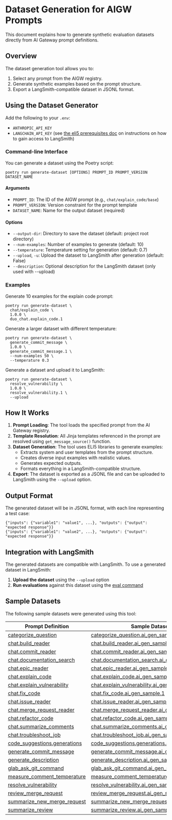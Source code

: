 # Dataset Generation for AIGW Prompts

This document explains how to generate synthetic evaluation datasets directly from AI Gateway prompt definitions.

## Overview

The dataset generation tool allows you to:

1. Select any prompt from the AIGW registry.
1. Generate synthetic examples based on the prompt structure.
1. Export a LangSmith-compatible dataset in JSONL format.

## Using the Dataset Generator

Add the following to your `.env`:

- `ANTHROPIC_API_KEY`
- `LANGCHAIN_API_KEY` (see
[the eli5 prerequisites doc](https://gitlab.com/gitlab-org/modelops/ai-model-validation-and-research/ai-evaluation/prompt-library/-/tree/main/doc/eli5#prerequisites)
on instructions on how to gain access to LangSmith)

### Command-line Interface

You can generate a dataset using the Poetry script:

```shell
poetry run generate-dataset [OPTIONS] PROMPT_ID PROMPT_VERSION DATASET_NAME
```

#### Arguments

- `PROMPT_ID`: The ID of the AIGW prompt (e.g., `chat/explain_code/base`)
- `PROMPT_VERSION`: Version constraint for the prompt template
- `DATASET_NAME`: Name for the output dataset (required)

#### Options

- `--output-dir`: Directory to save the dataset (default: project root directory)
- `--num-examples`: Number of examples to generate (default: 10)
- `--temperature`: Temperature setting for generation (default: 0.7)
- `--upload`, `-u`: Upload the dataset to LangSmith after generation (default: False)
- `--description`: Optional description for the LangSmith dataset (only used with --upload)

### Examples

Generate 10 examples for the explain code prompt:

```shell
poetry run generate-dataset \
  chat/explain_code \
  1.0.0 \
  duo_chat.explain_code.1
```

Generate a larger dataset with different temperature:

```shell
poetry run generate-dataset \
  generate_commit_message \
  1.0.0 \
  generate_commit_message.1 \
  --num-examples 50 \
  --temperature 0.3
```

Generate a dataset and upload it to LangSmith:

```shell
poetry run generate-dataset \
  resolve_vulnerability \
  1.0.0 \
  resolve_vulnerability.1 \
  --upload
```

## How It Works

1. **Prompt Loading**: The tool loads the specified prompt from the AI Gateway registry.
1. **Template Resolution**: All Jinja templates referenced in the prompt are resolved using `get_message_source()` function.
1. **Dataset Generation**: The tool uses ELI5 libraries to generate examples:
   - Extracts system and user templates from the prompt structure.
   - Creates diverse input examples with realistic values.
   - Generates expected outputs.
   - Formats everything in a LangSmith-compatible structure.
1. **Export**: The dataset is exported as a JSONL file and can be uploaded to LangSmith using the `--upload` option.

## Output Format

The generated dataset will be in JSONL format, with each line representing a test case:

```jsonl
{"inputs": {"variable1": "value1", ...}, "outputs": {"output": "expected response"}}
{"inputs": {"variable1": "value2", ...}, "outputs": {"output": "expected response"}}
```

## Integration with LangSmith

The generated datasets are compatible with LangSmith. To use a generated dataset in LangSmith:

1. **Upload the dataset** using the `--upload` option
1. **Run evaluations** against this dataset using the [eval command](../tests.md#running-prompt-evaluations-locally)

## Sample Datasets

The following sample datasets were generated using this tool:

| Prompt Definition | Sample Dataset |
| - | - |
| [categorize_question](https://gitlab.com/gitlab-org/modelops/applied-ml/code-suggestions/ai-assist/-/blob/4bb032d493065cf61bdb9f35ee4ef8004c145e78/ai_gateway/prompts/definitions/categorize_question) | [categorize_question.ai_gen_sample.1](https://smith.langchain.com/o/477de7ad-583e-47b6-a1c4-c4a0300e7aca/datasets/1f956241-b910-441d-9187-faf35c3a6a88?tab=2) |
| [chat.build_reader](https://gitlab.com/gitlab-org/modelops/applied-ml/code-suggestions/ai-assist/-/tree/4bb032d493065cf61bdb9f35ee4ef8004c145e78/ai_gateway/prompts/definitions/chat/build_reader) | [chat.build_reader.ai_gen_sample.1](https://smith.langchain.com/o/477de7ad-583e-47b6-a1c4-c4a0300e7aca/datasets/34e07a8e-ab2a-48d7-8804-9fa015c90083?tab=2) |
| [chat.commit_reader](https://gitlab.com/gitlab-org/modelops/applied-ml/code-suggestions/ai-assist/-/tree/4bb032d493065cf61bdb9f35ee4ef8004c145e78/ai_gateway/prompts/definitions/chat/commit_reader) | [chat.commit_reader.ai_gen_sample.1](https://smith.langchain.com/o/477de7ad-583e-47b6-a1c4-c4a0300e7aca/datasets/9db4403b-bd12-42ca-af87-a7b281536f47?tab=2) |
| [chat.documentation_search](https://gitlab.com/gitlab-org/modelops/applied-ml/code-suggestions/ai-assist/-/tree/4bb032d493065cf61bdb9f35ee4ef8004c145e78/ai_gateway/prompts/definitions/chat/documentation_search) | [chat.documentation_search.ai_gen_sample.1](https://smith.langchain.com/o/477de7ad-583e-47b6-a1c4-c4a0300e7aca/datasets/7e1b70df-e6d8-4b39-9d25-511a589385f6?tab=2) |
| [chat.epic_reader](https://gitlab.com/gitlab-org/modelops/applied-ml/code-suggestions/ai-assist/-/tree/4bb032d493065cf61bdb9f35ee4ef8004c145e78/ai_gateway/prompts/definitions/chat/epic_reader) | [chat.epic_reader.ai_gen_sample.1](https://smith.langchain.com/o/477de7ad-583e-47b6-a1c4-c4a0300e7aca/datasets/79ecdd8b-9032-4d84-bfa5-07d8cabb8402?tab=2) |
| [chat.explain_code](https://gitlab.com/gitlab-org/modelops/applied-ml/code-suggestions/ai-assist/-/tree/4bb032d493065cf61bdb9f35ee4ef8004c145e78/ai_gateway/prompts/definitions/chat/explain_code) | [chat.explain_code.ai_gen_sample.1](https://smith.langchain.com/o/477de7ad-583e-47b6-a1c4-c4a0300e7aca/datasets/961a12a1-6017-4d37-bb5d-f7cdb2c5e615?tab=2) |
| [chat.explain_vulnerability](https://gitlab.com/gitlab-org/modelops/applied-ml/code-suggestions/ai-assist/-/tree/4bb032d493065cf61bdb9f35ee4ef8004c145e78/ai_gateway/prompts/definitions/chat/explain_vulnerability) | [chat.explain_vulnerability.ai_gen_sample.1](https://smith.langchain.com/o/477de7ad-583e-47b6-a1c4-c4a0300e7aca/datasets/f8c02b9d-1e19-47c5-b712-0473d617aed4?tab=2) |
| [chat.fix_code](https://gitlab.com/gitlab-org/modelops/applied-ml/code-suggestions/ai-assist/-/tree/4bb032d493065cf61bdb9f35ee4ef8004c145e78/ai_gateway/prompts/definitions/chat/fix_code) | [chat.fix_code.ai_gen_sample.1](https://smith.langchain.com/o/477de7ad-583e-47b6-a1c4-c4a0300e7aca/datasets/1cffe977-c1a4-4427-989d-989600120d7f?tab=2) |
| [chat.issue_reader](https://gitlab.com/gitlab-org/modelops/applied-ml/code-suggestions/ai-assist/-/tree/4bb032d493065cf61bdb9f35ee4ef8004c145e78/ai_gateway/prompts/definitions/chat/issue_reader) | [chat.issue_reader.ai_gen_sample.1](https://smith.langchain.com/o/477de7ad-583e-47b6-a1c4-c4a0300e7aca/datasets/b591285d-ddae-41f7-aa84-3a1d49eb5707?tab=2) |
| [chat.merge_request_reader](https://gitlab.com/gitlab-org/modelops/applied-ml/code-suggestions/ai-assist/-/tree/4bb032d493065cf61bdb9f35ee4ef8004c145e78/ai_gateway/prompts/definitions/chat/merge_request_reader) | [chat.merge_request_reader.ai_gen_sample.1](https://smith.langchain.com/o/477de7ad-583e-47b6-a1c4-c4a0300e7aca/datasets/f044e0cb-dcb4-40ae-9f73-ccfa8a9d3c5e?tab=2) |
| [chat.refactor_code](https://gitlab.com/gitlab-org/modelops/applied-ml/code-suggestions/ai-assist/-/tree/4bb032d493065cf61bdb9f35ee4ef8004c145e78/ai_gateway/prompts/definitions/chat/refactor_code) | [chat.refactor_code.ai_gen_sample.1](https://smith.langchain.com/o/477de7ad-583e-47b6-a1c4-c4a0300e7aca/datasets/af26cdd0-f2fc-4ba3-ad45-1fed3466939f?tab=2) |
| [chat.summarize_comments](https://gitlab.com/gitlab-org/modelops/applied-ml/code-suggestions/ai-assist/-/tree/4bb032d493065cf61bdb9f35ee4ef8004c145e78/ai_gateway/prompts/definitions/chat/summarize_comments) | [chat.summarize_comments.ai_gen_sample.1](https://smith.langchain.com/o/477de7ad-583e-47b6-a1c4-c4a0300e7aca/datasets/2f6513a8-fc64-408d-968b-a1392835fdab?tab=2) |
| [chat.troubleshoot_job](https://gitlab.com/gitlab-org/modelops/applied-ml/code-suggestions/ai-assist/-/tree/4bb032d493065cf61bdb9f35ee4ef8004c145e78/ai_gateway/prompts/definitions/chat/troubleshoot_job) | [chat.troubleshoot_job.ai_gen_sample.1](https://smith.langchain.com/o/477de7ad-583e-47b6-a1c4-c4a0300e7aca/datasets/6c9dee7b-b2db-40d3-9d76-39c0b0a7cf9f?tab=2) |
| [code_suggestions.generations](https://gitlab.com/gitlab-org/modelops/applied-ml/code-suggestions/ai-assist/-/tree/4bb032d493065cf61bdb9f35ee4ef8004c145e78/ai_gateway/prompts/definitions/code_suggestions/generations) | [code_suggestions.generations.ai_gen_sample.1](https://smith.langchain.com/o/477de7ad-583e-47b6-a1c4-c4a0300e7aca/datasets/cf58f527-ef1c-4cf6-9c40-641ae69ba1b5?tab=2) |
| [generate_commit_message](https://gitlab.com/gitlab-org/modelops/applied-ml/code-suggestions/ai-assist/-/tree/4bb032d493065cf61bdb9f35ee4ef8004c145e78/ai_gateway/prompts/definitions/generate_commit_message) | [generate_commit_message.ai_gen_sample.1](https://smith.langchain.com/o/477de7ad-583e-47b6-a1c4-c4a0300e7aca/datasets/5bf4e310-fc9c-4aee-adb3-d1b164be3a26?tab=2) |
| [generate_description](https://gitlab.com/gitlab-org/modelops/applied-ml/code-suggestions/ai-assist/-/tree/4bb032d493065cf61bdb9f35ee4ef8004c145e78/ai_gateway/prompts/definitions/generate_description) | [generate_description.ai_gen_sample.1](https://smith.langchain.com/o/477de7ad-583e-47b6-a1c4-c4a0300e7aca/datasets/c4695810-810d-489f-950b-9b59305e4313?tab=2) |
| [glab_ask_git_command](https://gitlab.com/gitlab-org/modelops/applied-ml/code-suggestions/ai-assist/-/tree/4bb032d493065cf61bdb9f35ee4ef8004c145e78/ai_gateway/prompts/definitions/glab_ask_git_command) | [glab_ask_git_command.ai_gen_sample.1](https://smith.langchain.com/o/477de7ad-583e-47b6-a1c4-c4a0300e7aca/datasets/053f6f45-b74a-47e9-b02a-7e0c5c6c147d?tab=2) |
| [measure_comment_temperature](https://gitlab.com/gitlab-org/modelops/applied-ml/code-suggestions/ai-assist/-/tree/4bb032d493065cf61bdb9f35ee4ef8004c145e78/ai_gateway/prompts/definitions/measure_comment_temperature) | [measure_comment_temperature.ai_gen_sample.1](https://smith.langchain.com/o/477de7ad-583e-47b6-a1c4-c4a0300e7aca/datasets/febdeb7f-223f-4e4e-b406-713b28188b6b?tab=2) |
| [resolve_vulnerability](https://gitlab.com/gitlab-org/modelops/applied-ml/code-suggestions/ai-assist/-/tree/4bb032d493065cf61bdb9f35ee4ef8004c145e78/ai_gateway/prompts/definitions/resolve_vulnerability) | [resolve_vulnerability.ai_gen_sample.1](https://smith.langchain.com/o/477de7ad-583e-47b6-a1c4-c4a0300e7aca/datasets/76f16f2c-1ee5-4da0-890a-76856e4f7ffc?tab=2) |
| [review_merge_request](https://gitlab.com/gitlab-org/modelops/applied-ml/code-suggestions/ai-assist/-/tree/4d43bdb7748cca4a009b7a3b328f8f0c76b68e69/ai_gateway/prompts/definitions/review_merge_request) | [review_merge_request.ai_gen_sample.1](https://smith.langchain.com/o/477de7ad-583e-47b6-a1c4-c4a0300e7aca/datasets/5b1bc95d-5e23-4923-949b-7e29cb26f7ec?tab=2) |
| [summarize_new_merge_request](https://gitlab.com/gitlab-org/modelops/applied-ml/code-suggestions/ai-assist/-/tree/4bb032d493065cf61bdb9f35ee4ef8004c145e78/ai_gateway/prompts/definitions/summarize_new_merge_request) | [summarize_new_merge_request.ai_gen_sample.1](https://smith.langchain.com/o/477de7ad-583e-47b6-a1c4-c4a0300e7aca/datasets/f534f3f4-0b45-43fb-a79c-26deab188831?tab=2) |
| [summarize_review](https://gitlab.com/gitlab-org/modelops/applied-ml/code-suggestions/ai-assist/-/tree/4bb032d493065cf61bdb9f35ee4ef8004c145e78/ai_gateway/prompts/definitions/summarize_review) | [summarize_review.ai_gen_sample.1](https://smith.langchain.com/o/477de7ad-583e-47b6-a1c4-c4a0300e7aca/datasets/a7b3705e-e377-43db-b080-cc2ebc9c47ef?tab=2) |
